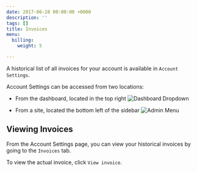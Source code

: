 ```yaml
---
date: 2017-06-28 00:00:00 +0000
description: ''
tags: []
title: Invoices
menu:
  billing:
    weight: 5

---
```

A historical list of all invoices for your account is available in `Account Settings`.

Account Settings can be accessed from two locations: 

* From the dashboard, located in the top right <img src="/docs/assets/images/billing_account_dropdown.png" alt="Dashboard Dropdown" draggable="true" data-bukket-ext-bukket-draggable="true">

* From a site, located the bottom left of the sidebar <img src="/docs/assets/images/billing_account_menu.png" alt="Admin Menu" draggable="true" data-bukket-ext-bukket-draggable="true">

## Viewing Invoices

From the Account Settings page, you can view your historical invoices by going to the `Invoices` tab.

To view the actual invoice, click `View invoice`.

